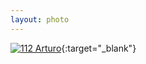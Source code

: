 ```yaml
---
layout: photo
---
```


[![112 Arturo](https://c1.staticflickr.com/1/729/22276416695_e3e82922f0_c.jpg)](https://www.flickr.com/photos/131440297@N08/22276416695/){:target="_blank"}
